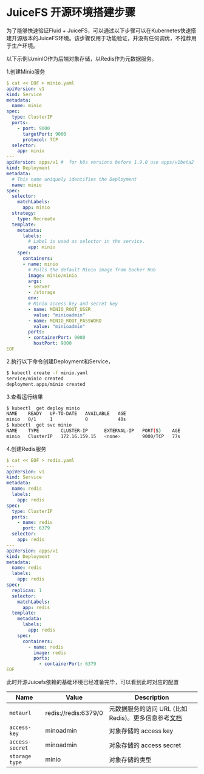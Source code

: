# JuiceFS 开源环境搭建步骤

为了能够快速验证Fluid + JuiceFS，可以通过以下步骤可以在Kubernetes快速搭建开源版本的JuiceFS环境。该步骤仅用于功能验证，并没有任何调优，不推荐用于生产环境。

以下示例以minIO作为后端对象存储，以Redis作为元数据服务。

1.创建Minio服务

```yaml
$ cat << EOF > minio.yaml
apiVersion: v1
kind: Service
metadata:
  name: minio
spec:
  type: ClusterIP
  ports:
    - port: 9000
      targetPort: 9000
      protocol: TCP
  selector:
    app: minio
---
apiVersion: apps/v1 #  for k8s versions before 1.9.0 use apps/v1beta2  and before 1.8.0 use extensions/v1beta1
kind: Deployment
metadata:
  # This name uniquely identifies the Deployment
  name: minio
spec:
  selector:
    matchLabels:
      app: minio
  strategy:
    type: Recreate
  template:
    metadata:
      labels:
        # Label is used as selector in the service.
        app: minio
    spec:
      containers:
      - name: minio
        # Pulls the default Minio image from Docker Hub
        image: minio/minio
        args:
        - server
        - /storage
        env:
        # Minio access key and secret key
        - name: MINIO_ROOT_USER
          value: "minioadmin"
        - name: MINIO_ROOT_PASSWORD
          value: "minioadmin"
        ports:
        - containerPort: 9000
          hostPort: 9000
EOF
```

2.执行以下命令创建Deployment和Service，

```bash
$ kubectl create -f minio.yaml
service/minio created
deployment.apps/minio created
````

3.查看运行结果

```bash
$ kubectl  get deploy minio
NAME    READY   UP-TO-DATE   AVAILABLE   AGE
minio   0/1     1            0           40s
$ kubectl  get svc minio
NAME    TYPE        CLUSTER-IP      EXTERNAL-IP   PORT(S)    AGE
minio   ClusterIP   172.16.159.15   <none>        9000/TCP   77s
```

4.创建Redis服务

```yaml
$ cat << EOF > redis.yaml
---
apiVersion: v1
kind: Service
metadata:
  name: redis
  labels:
    app: redis
spec:
  type: ClusterIP
  ports:
    - name: redis
      port: 6379
  selector:
    app: redis
---
apiVersion: apps/v1
kind: Deployment
metadata:
  name: redis
  labels:
    app: redis
spec:
  replicas: 1
  selector:
    matchLabels:
      app: redis
  template:
    metadata:
      labels:
        app: redis
    spec:
      containers:
        - name: redis
          image: redis
          ports:
            - containerPort: 6379
EOF
```

此时开源Juicefs依赖的基础环境已经准备完毕，可以看到此时对应的配置

| Name                             | Value                                      | Description                                |
|----------------------------------|--------------------------------------------|--------------------------------------------|
| `metaurl`                        | redis://redis:6379/0                       | 元数据服务的访问 URL (比如 Redis)。更多信息参考[文档](https://juicefs.com/docs/zh/community/databases_for_metadata/)                  | 
| `access-key`                     | minoadmin                                  | 对象存储的 access key                        |
| `access-secret`                  | minoadmin                                  | 对象存储的 access secret                     |
| `storage type`                   | minio                                      | 对象存储的类型                                |



